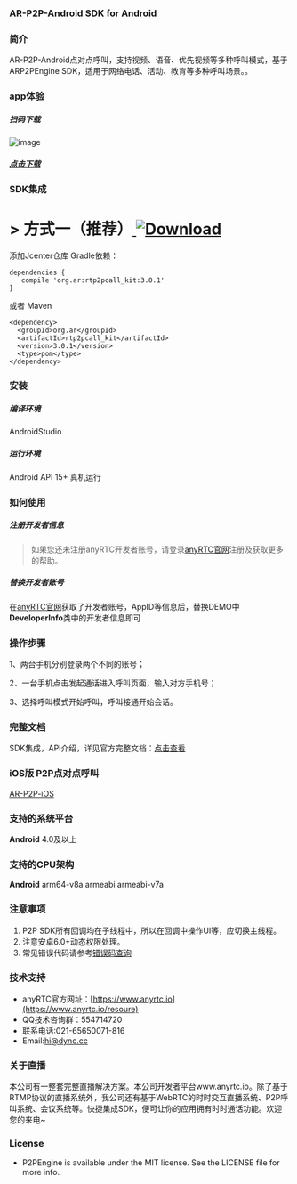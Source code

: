 
### AR-P2P-Android SDK for Android
### 简介
AR-P2P-Android点对点呼叫，支持视频、语音、优先视频等多种呼叫模式，基于ARP2PEngine SDK，适用于网络电话、活动、教育等多种呼叫场景。。


### app体验

##### 扫码下载
![image](https://www.pgyer.com/app/qrcode/3blO)
##### [点击下载](https://www.pgyer.com/3blO)


### SDK集成
# > 方式一（推荐）[ ![Download](https://api.bintray.com/packages/dyncanyrtc/ar_dev/p2p/images/download.svg) ](https://bintray.com/dyncanyrtc/ar_dev/p2p/_latestVersion)


添加Jcenter仓库 Gradle依赖：

```
dependencies {
   compile 'org.ar:rtp2pcall_kit:3.0.1'
}
```

或者 Maven
```
<dependency>
  <groupId>org.ar</groupId>
  <artifactId>rtp2pcall_kit</artifactId>
  <version>3.0.1</version>
  <type>pom</type>
</dependency>
```

### 安装

##### 编译环境

AndroidStudio

##### 运行环境

Android API 15+
真机运行

### 如何使用

##### 注册开发者信息

>如果您还未注册anyRTC开发者账号，请登录[anyRTC官网](http://www.anyrtc.io)注册及获取更多的帮助。

##### 替换开发者账号
在[anyRTC官网](http://www.anyrtc.io)获取了开发者账号，AppID等信息后，替换DEMO中
**DeveloperInfo**类中的开发者信息即可

### 操作步骤

1、两台手机分别登录两个不同的账号；

2、一台手机点击发起通话进入呼叫页面，输入对方手机号；

3、选择呼叫模式开始呼叫，呼叫接通开始会话。

### 完整文档
SDK集成，API介绍，详见官方完整文档：[点击查看](https://docs.anyrtc.io/v1/P2P/android.html)

### iOS版 P2P点对点呼叫

[AR-P2P-iOS](https://github.com/AnyRTC/anyRTC-P2P-iOS)


### 支持的系统平台
**Android** 4.0及以上

### 支持的CPU架构
**Android** arm64-v8a  armeabi armeabi-v7a


### 注意事项
1. P2P SDK所有回调均在子线程中，所以在回调中操作UI等，应切换主线程。
2. 注意安卓6.0+动态权限处理。
3. 常见错误代码请参考[错误码查询](https://www.anyrtc.io/resoure)

### 技术支持
- anyRTC官方网址：[https://www.anyrtc.io](https://www.anyrtc.io/resoure)
- QQ技术咨询群：554714720
- 联系电话:021-65650071-816
- Email:hi@dync.cc

### 关于直播

本公司有一整套完整直播解决方案。本公司开发者平台www.anyrtc.io。除了基于RTMP协议的直播系统外，我公司还有基于WebRTC的时时交互直播系统、P2P呼叫系统、会议系统等。快捷集成SDK，便可让你的应用拥有时时通话功能。欢迎您的来电~

### License

- P2PEngine is available under the MIT license. See the LICENSE file for more info.





   



 
